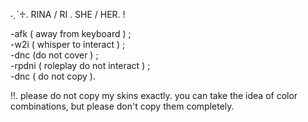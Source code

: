 ˗ˏˋ♱. RINA / RI . SHE / HER. !

-afk ( away from keyboard ) ;                              
-w2i ( whisper to interact ) ;                     
-dnc (do not cover ) ;                                            
-rpdni ( roleplay do not interact ) ;                                   
-dnc ( do not copy ).                                         

!!. please do not copy my skins exactly. 
               you can take the idea of color combinations, 
                                            but please don't copy them completely.


                                                         
